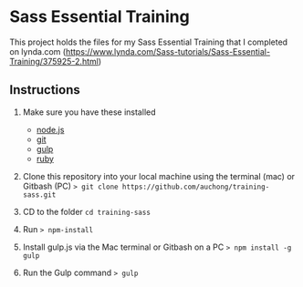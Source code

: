 # Sass Essential Training
This project holds the files for my Sass Essential Training that I completed on lynda.com (https://www.lynda.com/Sass-tutorials/Sass-Essential-Training/375925-2.html)

## Instructions
1. Make sure you have these installed
	- [node.js](http://nodejs.org/)
	- [git](http://git-scm.com/)
	- [gulp](http://gulpjs.com/)
	- [ruby](http://gulpjs.com/)

2. Clone this repository into your local machine using the terminal (mac) or Gitbash (PC) `> git clone https://github.com/auchong/training-sass.git`
3. CD to the folder `cd training-sass`
4. Run `> npm-install`
5. Install gulp.js via the Mac terminal or Gitbash on a PC `> npm install -g gulp`
5. Run the Gulp command `> gulp`
